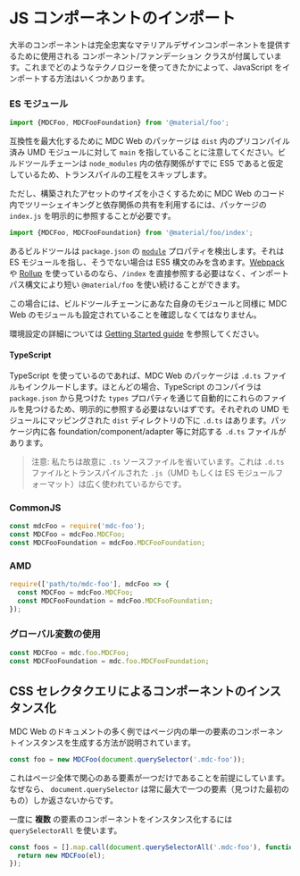 <!--docs:
title: "Importing JS Components"
navTitle: "Importing JS Components"
layout: landing
section: docs
path: /docs/importing-js/
-->

# JS コンポーネントのインポート

大半のコンポーネントは完全忠実なマテリアルデザインコンポーネントを提供するために使用される コンポーネント/ファンデーション クラスが付属しています。これまでどのようなテクノロジーを使ってきたかによって、JavaScript をインポートする方法はいくつかあります。

### ES モジュール

```js
import {MDCFoo, MDCFooFoundation} from '@material/foo';
```

互換性を最大化するために MDC Web のパッケージは `dist` 内のプリコンパイル済み UMD モジュールに対して `main` を指していることに注意してください。ビルドツールチェーンは `node_modules` 内の依存関係がすでに ES5 であると仮定しているため、トランスパイルの工程をスキップします。

ただし、構築されたアセットのサイズを小さくするために MDC Web のコード内でツリーシェイキングと依存関係の共有を利用するには、パッケージの `index.js` を明示的に参照することが必要です。

```js
import {MDCFoo, MDCFooFoundation} from '@material/foo/index';
```

あるビルドツールは `package.json` の [`module`](https://github.com/rollup/rollup/wiki/pkg.module) プロパティを検出します。それは ES モジュールを指し、そうでない場合は ES5 構文のみを含めます。[Webpack](https://webpack.js.org/) や [Rollup](https://rollupjs.org/guide/en) を使っているのなら、`/index` を直接参照する必要はなく、インポートパス構文により短い `@material/foo` を使い続けることができます。

この場合には、ビルドツールチェーンにあなた自身のモジュールと同様に MDC Web のモジュールも設定されていることを確認しなくてはなりません。

環境設定の詳細については [Getting Started guide](getting-started.md) を参照してください。

#### TypeScript

TypeScript を使っているのであれば、MDC Web のパッケージは `.d.ts` ファイルもインクルードします。ほとんどの場合、TypeScript のコンパイラは `package.json` から見つけた `types` プロパティを通じて自動的にこれらのファイルを見つけるため、明示的に参照する必要はないはずです。それぞれの UMD モジュールにマッピングされた `dist` ディレクトリの下に `.d.ts` はあります。パッケージ内に各 foundation/component/adapter 等に対応する `.d.ts` ファイルがあります。

> 注意: 私たちは故意に `.ts` ソースファイルを省いています。これは `.d.ts` ファイルとトランスパイルされた `.js`（UMD もしくは ES モジュールフォーマット）は広く使われているからです。

### CommonJS

```js
const mdcFoo = require('mdc-foo');
const MDCFoo = mdcFoo.MDCFoo;
const MDCFooFoundation = mdcFoo.MDCFooFoundation;
```

### AMD

```js
require(['path/to/mdc-foo'], mdcFoo => {
  const MDCFoo = mdcFoo.MDCFoo;
  const MDCFooFoundation = mdcFoo.MDCFooFoundation;
});
```

### グローバル変数の使用

```js
const MDCFoo = mdc.foo.MDCFoo;
const MDCFooFoundation = mdc.foo.MDCFooFoundation;
```

## CSS セレクタクエリによるコンポーネントのインスタンス化

MDC Web のドキュメントの多く例ではページ内の単一の要素のコンポーネントインスタンスを生成する方法が説明されています。

```js
const foo = new MDCFoo(document.querySelector('.mdc-foo'));
```

これはページ全体で関心のある要素が一つだけであることを前提にしています。なぜなら、 `document.querySelector` は常に最大で一つの要素（見つけた最初のもの）しか返さないからです。

一度に **複数** の要素のコンポーネントをインスタンス化するには `querySelectorAll` を使います。

```js
const foos = [].map.call(document.querySelectorAll('.mdc-foo'), function(el) {
  return new MDCFoo(el);
});
```
